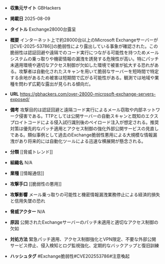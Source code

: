 - **収集元サイト**
GBHackers

- **掲載日**
2025-08-09

- **タイトル**
Exchange28000台露呈

- **概要**
インターネット上で約28000台以上のMicrosoft Exchangeサーバーが[[CVE-2025-53786]]の脆弱性により露出している事象が確認された。この脆弱性は認証回避や遠隔でのコード実行につながる可能性を持つためメールシステムの乗っ取りや機密情報の漏洩を誘発する危険性が高い。特にパッチ未適用環境や適切なアクセス制御が欠如した環境で被害が拡大する恐れがある。攻撃者は自動化されたスキャンを用いて脆弱なサーバーを短時間で特定する余地があるため被害は短期間で広がる可能性がある。観測では地域や業種を問わず広範な露出が見られる傾向だ。

- **URL**
https://gbhackers.com/over-28000-microsoft-exchange-servers-exposed/

- **備考**
攻撃目的は認証回避と遠隔コード実行によるメール窃取や内部ネットワーク侵害である。TTPとしては公開サーバーの自動スキャンと既知のエクスプロイトコードによる侵入試行識別後のペイロード注入が想定される。推奨対策は優先的なパッチ適用とアクセス制御の強化外部公開サービスの見直しである。類似事例として過去のExchange脆弱性悪用による大規模な情報漏洩があり将来的には自動化ツールによる迅速な横展開が懸念される。

- **分類**
[[脅威トレンド]]

- **組織名**
N/A

- **業種**
[[情報通信]]

- **攻撃手口**
[[脆弱性の悪用]]

- **攻撃影響**
メール乗っ取りの可能性と機密情報漏洩業務停止による経済的損失と信用失墜の恐れ

- **脅威アクター**
N/A

- **原因**
公開されたExchangeサーバーのパッチ未適用と適切なアクセス制御の欠如

- **対処方法**
緊急パッチ適用、アクセス制御強化とVPN限定、不要な外部公開サービス停止、侵入検知とログ監視強化、定期的なバックアップと復旧訓練

- **ハッシュタグ**
#Exchange脆弱性#CVE202553786#注意喚起
